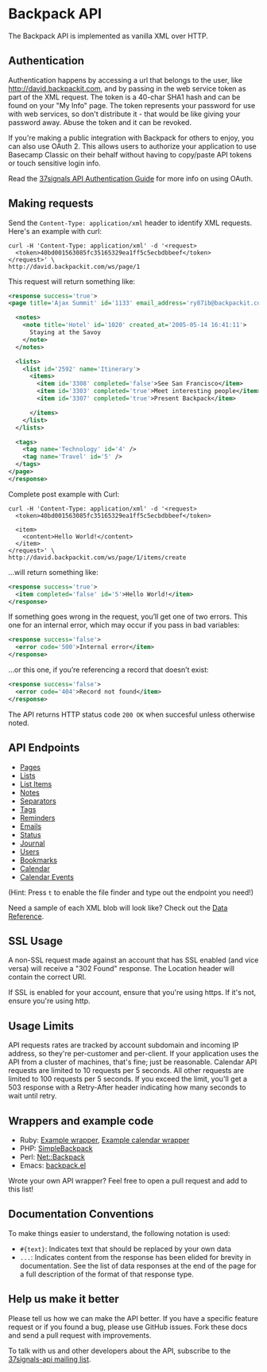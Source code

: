 Backpack API
============

The Backpack API is implemented as vanilla XML over HTTP.


Authentication
--------------

Authentication happens by accessing a url that belongs to the user, like http://david.backpackit.com, and by passing in the web service token as part of the XML request. The token is a 40-char SHA1 hash and can be found on your "My Info" page. The token represents your password for use with web services, so don't distribute it - that would be like giving your password away. Abuse the token and it can be revoked.

If you're making a public integration with Backpack for others to enjoy, you can also use OAuth 2. This allows users to authorize your application to use Basecamp Classic on their behalf without having to copy/paste API tokens or touch sensitive login info.

Read the [37signals API Authentication Guide](https://github.com/37signals/api/tree/master/sections/authentication.md) for more info on using OAuth.


Making requests
---------------

Send the `Content-Type: application/xml` header to identify XML requests. Here's an example with curl:

    curl -H 'Content-Type: application/xml' -d '<request>
      <token>40bd001563085fc35165329ea1ff5c5ecbdbbeef</token>
    </request>' \
    http://david.backpackit.com/ws/page/1

This request will return something like:

``` xml
<response success='true'>
<page title='Ajax Summit' id='1133' email_address='ry87ib@backpackit.com'>

  <notes>
    <note title='Hotel' id='1020' created_at='2005-05-14 16:41:11'>
      Staying at the Savoy
    </note>
  </notes>

  <lists>
    <list id='2592' name='Itinerary'>
      <items>
        <item id='3308' completed='false'>See San Francisco</item>
        <item id='3303' completed='true'>Meet interesting people</item>
        <item id='3307' completed='true'>Present Backpack</item>

      </items>
    </list>
  </lists>

  <tags>
    <tag name='Technology' id='4' />
    <tag name='Travel' id='5' />
  </tags>
</page>
</response>
```

Complete post example with Curl:

    curl -H 'Content-Type: application/xml' -d '<request>
      <token>40bd001563085fc35165329ea1ff5c5ecbdbbeef</token>

      <item>
        <content>Hello World!</content>
      </item>
    </request>' \
    http://david.backpackit.com/ws/page/1/items/create

...will return something like:

``` xml
<response success='true'>
  <item completed='false' id='5'>Hello World!</item>
</response>
```

If something goes wrong in the request, you’ll get one of two errors. This one for an internal error, which may occur if you pass in bad variables:

``` xml
<response success='false'>
  <error code='500'>Internal error</item>
</response>
```

...or this one, if you’re referencing a record that doesn’t exist:

``` xml
<response success='false'>
  <error code='404'>Record not found</item>
</response>
```

The API returns HTTP status code `200 OK` when succesful unless otherwise noted.

API Endpoints
-------------

* [Pages](https://github.com/37signals/backpack-api/blob/master/sections/pages.md)
* [Lists](http://giving.com/37signals/backpack-api/blob/master/sections/lists.md)
* [List Items](https://github.com/37signals/backpack-api/blob/master/sections/list_items.md)
* [Notes](http://giving.com/37signals/backpack-api/blob/master/sections/notes.md)
* [Separators](https://github.com/37signals/backpack-api/blob/master/sections/separators.md)
* [Tags](http://giving.com/37signals/backpack-api/blob/master/sections/tags.md)
* [Reminders](https://github.com/37signals/backpack-api/blob/master/sections/reminders.md)
* [Emails](http://giving.com/37signals/backpack-api/blob/master/sections/emails.md)
* [Status](https://github.com/37signals/backpack-api/blob/master/sections/status.md)
* [Journal](http://giving.com/37signals/backpack-api/blob/master/sections/journal.md)
* [Users](https://github.com/37signals/backpack-api/blob/master/sections/users.md)
* [Bookmarks](http://giving.com/37signals/backpack-api/blob/master/sections/bookmarks.md)
* [Calendar](https://github.com/37signals/backpack-api/blob/master/sections/calendar.md)
* [Calendar Events](http://giving.com/37signals/backpack-api/blob/master/sections/calendar_events.md)

(Hint: Press `t` to enable the file finder and type out the endpoint you need!)

Need a sample of each XML blob will look like? Check out the [Data Reference](https://github.com/37signals/backpack-api/blob/master/sections/data_reference.md).


SSL Usage
---------

A non-SSL request made against an account that has SSL enabled (and vice versa) will receive a "302 Found" response. The Location header will contain the correct URI.

If SSL is enabled for your account, ensure that you're using https. If it's not, ensure you're using http.


Usage Limits
------------

API requests rates are tracked by account subdomain and incoming IP address, so they're per-customer and per-client. If your application uses the API from a cluster of machines, that's fine; just be reasonable. Calendar API requests are limited to 10 requests per 5 seconds. All other requests are limited to 100 requests per 5 seconds. If you exceed the limit, you'll get a 503 response with a Retry-After header indicating how many seconds to wait until retry.


Wrappers and example code
-------------------------

* Ruby: [Example wrapper](https://github.com/37signals/backpack-api/blob/master/ruby_wrapper.rb), [Example calendar wrapper](https://github.com/37signals/backpack-api/blob/master/backpack_calendar.rb)
* PHP: [SimpleBackpack](http://www.engadgeted.net/projects/simplebackpack-php-wrapper-class-for-backpack-api/)
* Perl: [Net::Backpack](http://search.cpan.org/dist/Net-Backpack/)
* Emacs: [backpack.el](http://github.com/hober/37emacs/blob/master/backpack.el)

Wrote your own API wrapper? Feel free to open a pull request and add to this list!


Documentation Conventions
-------------------------

To make things easier to understand, the following notation is used:

* `#{text}`: Indicates text that should be replaced by your own data
* `...`: Indicates content from the response has been elided for brevity in documentation. See the list of data responses at the end of the page for a full description of the format of that response type.


Help us make it better
----------------------

Please tell us how we can make the API better. If you have a specific feature request or if you found a bug, please use GitHub issues. Fork these docs and send a pull request with improvements.

To talk with us and other developers about the API, subscribe to the [37signals-api mailing list](http://groups.google.com/group/37signals-api).
